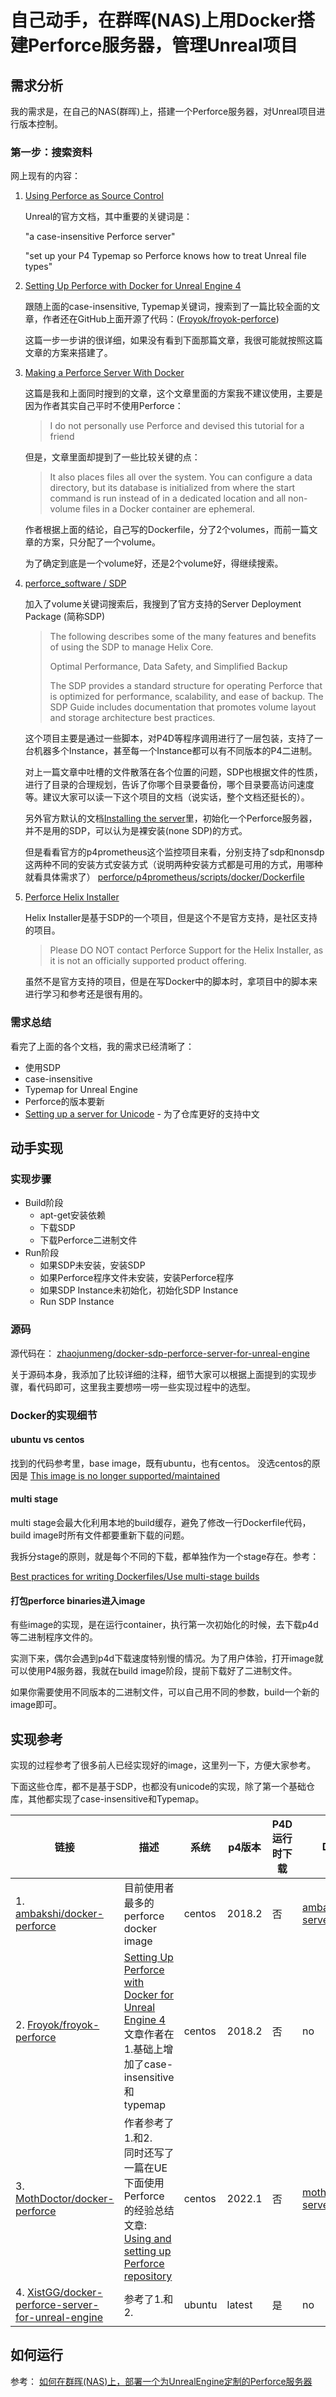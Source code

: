 # 自己动手，在群晖(NAS)上用Docker搭建Perforce服务器，管理Unreal项目

## 需求分析

我的需求是，在自己的NAS(群晖)上，搭建一个Perforce服务器，对Unreal项目进行版本控制。

### 第一步：搜索资料

网上现有的内容：

1. [Using Perforce as Source Control](https://docs.unrealengine.com/5.1/en-US/using-perforce-as-source-control-for-unreal-engine/)
  
    Unreal的官方文档，其中重要的关键词是：

    "a case-insensitive Perforce server"

    "set up your P4 Typemap so Perforce knows how to treat Unreal file types"

2. [Setting Up Perforce with Docker for Unreal Engine 4](https://www.froyok.fr/blog/2018-09-setting-up-perforce-with-docker-for-unreal-engine-4/)

    跟随上面的case-insensitive, Typemap关键词，搜索到了一篇比较全面的文章，作者还在GitHub上面开源了代码：([Froyok/froyok-perforce](https://github.com/Froyok/froyok-perforce))

    这篇一步一步讲的很详细，如果没有看到下面那篇文章，我很可能就按照这篇文章的方案来搭建了。

3. [Making a Perforce Server With Docker](https://aricodes.net/posts/perforce-server-with-docker/)

    这篇是我和上面同时搜到的文章，这个文章里面的方案我不建议使用，主要是因为作者其实自己平时不使用Perforce：
    > I do not personally use Perforce and devised this tutorial for a friend

    但是，文章里面却提到了一些比较关键的点：

    > It also places files all over the system. You can configure a data directory, but its database is initialized from where the start command is run instead of in a dedicated location and all non-volume files in a Docker container are ephemeral.

    作者根据上面的结论，自己写的Dockerfile，分了2个volumes，而前一篇文章的方案，只分配了一个volume。

    为了确定到底是一个volume好，还是2个volume好，得继续搜索。

4. [perforce_software / SDP](https://swarm.workshop.perforce.com/projects/perforce-software-sdp)

    加入了volume关键词搜索后，我搜到了官方支持的Server Deployment Package (简称SDP)

    > The following describes some of the many features and benefits of using the SDP to manage Helix Core.
    >
    > Optimal Performance, Data Safety, and Simplified Backup
    >
    > The SDP provides a standard structure for operating Perforce that is optimized for performance, scalability, and ease of backup. The SDP Guide includes documentation that promotes volume layout and storage architecture best practices.

    这个项目主要是通过一些脚本，对P4D等程序调用进行了一层包装，支持了一台机器多个Instance，甚至每一个Instance都可以有不同版本的P4二进制。

    对上一篇文章中吐槽的文件散落在各个位置的问题，SDP也根据文件的性质，进行了目录的合理规划，告诉了你哪个目录要备份，哪个目录要高访问速度等。建议大家可以读一下这个项目的文档（说实话，整个文档还挺长的）。

    另外官方默认的文档[Installing the server](https://www.perforce.com/manuals/p4sag/Content/P4SAG/chapter.install.html)里，初始化一个Perforce服务器，并不是用的SDP，可以认为是裸安装(none SDP)的方式。

    但是看看官方的p4prometheus这个监控项目来看，分别支持了sdp和nonsdp这两种不同的安装方式安装方式（说明两种安装方式都是可用的方式，用哪种就看具体需求了）
    [perforce/p4prometheus/scripts/docker/Dockerfile](https://github.com/perforce/p4prometheus/tree/master/scripts/docker)

5. [Perforce Helix Installer](https://swarm.workshop.perforce.com/projects/perforce_software-helix-installer)

    Helix Installer是基于SDP的一个项目，但是这个不是官方支持，是社区支持的项目。
    > Please DO NOT contact Perforce Support for the Helix Installer, as it is not an officially supported product offering.

    虽然不是官方支持的项目，但是在写Docker中的脚本时，拿项目中的脚本来进行学习和参考还是很有用的。

### 需求总结

看完了上面的各个文档，我的需求已经清晰了：

* 使用SDP
* case-insensitive
* Typemap for Unreal Engine
* Perforce的版本要新
* [Setting up a server for Unicode](https://www.perforce.com/manuals/p4sag/Content/P4SAG/superuser.unicode.setup.html) - 为了仓库更好的支持中文

## 动手实现

### 实现步骤

* Build阶段
  * apt-get安装依赖
  * 下载SDP
  * 下载Perforce二进制文件
* Run阶段
  * 如果SDP未安装，安装SDP
  * 如果Perforce程序文件未安装，安装Perforce程序
  * 如果SDP Instance未初始化，初始化SDP Instance
  * Run SDP Instance

### 源码

源代码在：
[zhaojunmeng/docker-sdp-perforce-server-for-unreal-engine](https://github.com/zhaojunmeng/docker-sdp-perforce-server-for-unreal-engine)

关于源码本身，我添加了比较详细的注释，细节大家可以根据上面提到的实现步骤，看代码即可，这里我主要想唠一唠一些实现过程中的选型。

### Docker的实现细节

#### ubuntu vs centos

找到的代码参考里，base image，既有ubuntu，也有centos。
没选centos的原因是 [This image is no longer supported/maintained](https://hub.docker.com/_/centos)

#### multi stage

multi stage会最大化利用本地的build缓存，避免了修改一行Dockerfile代码，build image时所有文件都要重新下载的问题。

我拆分stage的原则，就是每个不同的下载，都单独作为一个stage存在。参考：

[Best practices for writing Dockerfiles/Use multi-stage builds](https://docs.docker.com/develop/develop-images/dockerfile_best-practices/#use-multi-stage-builds)

#### 打包perforce binaries进入image

有些image的实现，是在运行container，执行第一次初始化的时候，去下载p4d等二进制程序文件的。

实测下来，偶尔会遇到p4d下载速度特别慢的情况。为了用户体验，打开image就可以使用P4服务器，我就在build image阶段，提前下载好了二进制文件。

如果你需要使用不同版本的二进制文件，可以自己用不同的参数，build一个新的image即可。

## 实现参考

实现的过程参考了很多前人已经实现好的image，这里列一下，方便大家参考。

下面这些仓库，都不是基于SDP，也都没有unicode的实现，除了第一个基础仓库，其他都实现了case-insensitive和Typemap。

| 链接                                                                                                                     | 描述                                                                                                                                                                                                                                 | 系统   | p4版本 | P4D运行时下载 | DockerImage                                                                                               |
| ------------------------------------------------------------------------------------------------------------------------ | ------------------------------------------------------------------------------------------------------------------------------------------------------------------------------------------------------------------------------------ | ------ | ------ | ------------- | --------------------------------------------------------------------------------------------------------- |
| 1. [ambakshi/docker-perforce](https://github.com/ambakshi/docker-perforce)                                               | 目前使用者最多的perforce docker image<br>                                                                                                                                                                                            | centos | 2018.2 | 否            | [ambakshi/perforce-server](https://registry.hub.docker.com/r/ambakshi/perforce-server)                    |
| 2. [Froyok/froyok-perforce](https://github.com/Froyok/froyok-perforce)                                                   | [Setting Up Perforce with Docker for Unreal Engine 4](https://www.froyok.fr/blog/2018-09-setting-up-perforce-with-docker-for-unreal-engine-4/)<br>文章作者在1.基础上增加了case-insensitive和typemap                                  | centos | 2018.2 | 否            | no                                                                                                        |  |
| 3. [MothDoctor/docker-perforce](https://github.com/MothDoctor/docker-perforce)                                           | 作者参考了1.和2.<br>同时还写了一篇在UE下面使用Perforce的经验总结文章: [Using and setting up Perforce repository](https://dev.epicgames.com/community/learning/tutorials/Gxoj/unreal-engine-using-and-setting-up-perforce-repository) | centos | 2022.1 | 否            | [mothdoctor/perforce-server-unreal](https://registry.hub.docker.com/r/mothdoctor/perforce-server-unreal/) |
| 4. [XistGG/docker-perforce-server-for-unreal-engine](https://github.com/XistGG/docker-perforce-server-for-unreal-engine) | 参考了1.和2.                                                                                                                                                                                                                         | ubuntu | latest | 是            | no                                                                                                        |

## 如何运行

参考： [如何在群晖(NAS)上，部署一个为UnrealEngine定制的Perforce服务器](HotToRunPerforceServerOnSynologyForUnrealEngine.md)
